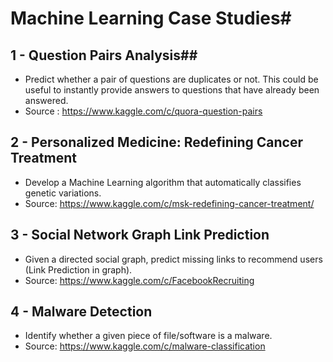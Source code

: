 # Machine Learning Case Studies#

## 1 - Question Pairs Analysis##
* Predict whether a pair of questions are duplicates or not. This could be useful to instantly provide answers to questions that have already been answered.
* Source : https://www.kaggle.com/c/quora-question-pairs

## 2 - Personalized Medicine: Redefining Cancer Treatment
* Develop a Machine Learning algorithm that automatically classifies genetic variations.
* Source: https://www.kaggle.com/c/msk-redefining-cancer-treatment/

## 3 - Social Network Graph Link Prediction
* Given a directed social graph, predict missing links to recommend users (Link Prediction in graph).
* Source: https://www.kaggle.com/c/FacebookRecruiting

## 4 - Malware Detection
* Identify whether a given piece of file/software is a malware.
* Source: https://www.kaggle.com/c/malware-classification
